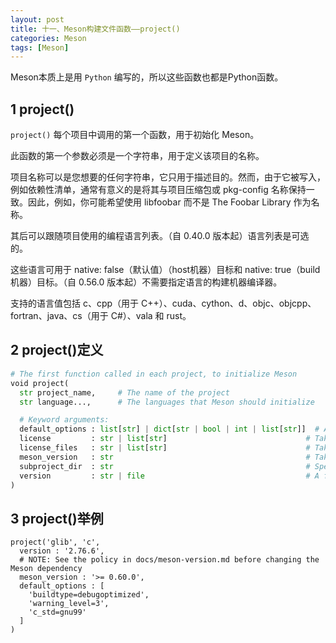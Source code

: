 ```yaml
---
layout: post
title: 十一、Meson构建文件函数——project()
categories: Meson
tags: [Meson]
---
```


Meson本质上是用 `Python` 编写的，所以这些函数也都是Python函数。

## 1 project()

`project()` 每个项目中调用的第一个函数，用于初始化 Meson。

此函数的第一个参数必须是一个字符串，用于定义该项目的名称。

项目名称可以是您想要的任何字符串，它只用于描述目的。然而，由于它被写入，例如依赖性清单，通常有意义的是将其与项目压缩包或 pkg-config 名称保持一致。因此，例如，你可能希望使用 libfoobar 而不是 The Foobar Library 作为名称。

其后可以跟随项目使用的编程语言列表。（自 0.40.0 版本起）语言列表是可选的。

这些语言可用于 native: false（默认值）（host机器）目标和 native: true（build机器）目标。（自 0.56.0 版本起）不需要指定语言的构建机器编译器。

支持的语言值包括 c、cpp（用于 C++）、cuda、cython、d、objc、objcpp、fortran、java、cs（用于 C#）、vala 和 rust。

## 2 project()定义

```python
# The first function called in each project, to initialize Meson
void project(
  str project_name,     # The name of the project
  str language...,      # The languages that Meson should initialize

  # Keyword arguments:
  default_options : list[str] | dict[str | bool | int | list[str]]  # Accepts strings in the form `key=value`
  license         : str | list[str]                               # Takes a string or array of strings describing the license(s) the code is under
  license_files   : str | list[str]                               # Takes a string or array of strings with the paths to the license file(s)
  meson_version   : str                                           # Takes a string describing which Meson version the project requires
  subproject_dir  : str                                           # Specifies the top level directory name that holds Meson subprojects
  version         : str | file                                    # A free form string describing the version of this project
)
```

## 3 project()举例

```meson
project('glib', 'c',
  version : '2.76.6',
  # NOTE: See the policy in docs/meson-version.md before changing the Meson dependency
  meson_version : '>= 0.60.0',
  default_options : [
    'buildtype=debugoptimized',
    'warning_level=3',
    'c_std=gnu99'
  ]
)
```
